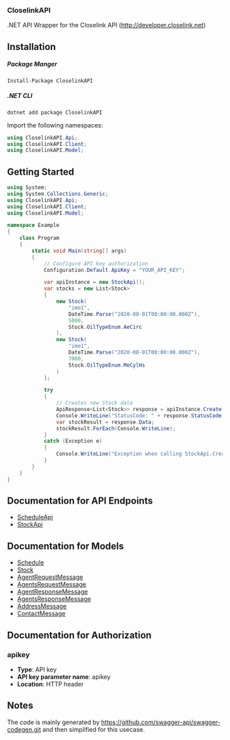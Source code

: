 ### CloselinkAPI
.NET API Wrapper for the Closelink API (http://developer.closelink.net)

<a name="installation"></a>
## Installation
##### Package Manger
```
Install-Package CloselinkAPI
```

##### .NET CLI
```
dotnet add package CloselinkAPI
```

Import the following namespaces:
```csharp
using CloselinkAPI.Api;
using CloselinkAPI.Client;
using CloselinkAPI.Model;
```

<a name="getting-started"></a>
## Getting Started

```csharp
using System;
using System.Collections.Generic;
using CloselinkAPI.Api;
using CloselinkAPI.Client;
using CloselinkAPI.Model;

namespace Example
{
    class Program
    {
        static void Main(string[] args)
        {
            // Configure API key authorization
            Configuration.Default.ApiKey = "YOUR_API_KEY";

            var apiInstance = new StockApi();
            var stocks = new List<Stock>
            {
                new Stock(
                    "imo1",
                    DateTime.Parse("2020-08-01T00:00:00.000Z"),
                    5000,
                    Stock.OilTypeEnum.AeCirc
                ),
                new Stock(
                    "imo1",
                    DateTime.Parse("2020-08-01T00:00:00.000Z"),
                    7000,
                    Stock.OilTypeEnum.MeCylHs
                )
            };

            try
            {
                // Creates new Stock data
                ApiResponse<List<Stock>> response = apiInstance.Create(stocks);
                Console.WriteLine("StatusCode: " + response.StatusCode);
                var stockResult = response.Data;
                stockResult.ForEach(Console.WriteLine);
            }
            catch (Exception e)
            {
                Console.WriteLine("Exception when calling StockApi.Create: " + e.Message);
            }
        }
    }
}
```

<a name="documentation-for-api-endpoints"></a>
## Documentation for API Endpoints

 - [ScheduleApi](docs/ScheduleApi.md)
 - [StockApi](docs/StockApi.md)



<a name="documentation-for-models"></a>
## Documentation for Models

 - [Schedule](docs/Schedule.md)
 - [Stock](docs/Stock.md)
 - [AgentRequestMessage](docs/AgentRequestMessage.md)
 - [AgentsRequestMessage](docs/AgentsRequestMessage.md)
 - [AgentResponseMessage](docs/AgentResponseMessage.md)
 - [AgentsResponseMessage](docs/AgentsResponseMessage.md)
 - [AddressMessage](docs/AddressMessage.md)
 - [ContactMessage](docs/ContactMessage.md)


<a name="documentation-for-authorization"></a>
## Documentation for Authorization

<a name="apikey"></a>
### apikey

- **Type**: API key
- **API key parameter name**: apikey
- **Location**: HTTP header


## Notes
The code is mainly generated by https://github.com/swagger-api/swagger-codegen.git and then simplified for this usecase.
